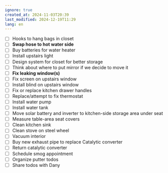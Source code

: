 ```yaml
---
ignore: true
created_at: 2024-11-03T20:39
last_modified: 2024-12-19T11:29
lang: en
---
```


- [ ] Hooks to hang bags in closet
- [ ] **Swap hose to hot water side**
- [ ] Buy batteries for water heater
- [ ] Install upstairs light
- [ ] Design system for closet for better storage
- [ ] Think about where to put mirror if we decide to move it
- [ ] **Fix leaking window(s)**
- [ ] Fix screen on upstairs window
- [ ] Install blind on upstairs window
- [ ] Fix or replace kitchen drawer handles
- [ ] Replace/attempt to fix thermostat
- [ ] Install water pump
- [ ] Install water tank
- [ ] Move solar battery and inverter to kitchen-side storage area under seat
- [ ] Measure table-area seat covers
- [ ] Clean kitchen sink
- [ ] Clean stove on steel wheel
- [ ] Vacuum interior
- [ ] Buy new exhaust pipe to replace Catalytic converter
- [ ] Return catalytic converter
- [ ] Schedule smog appointment
- [ ] Organize putter todos
- [ ] Share todos with Dany
